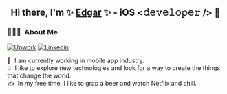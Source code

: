 <div align="center">
  <h2> 
    Hi there, I'm ✨ <a href="https://upwork.com/fl/edgarsia">Edgar</a> ✨ - iOS <𝚍𝚎𝚟𝚎𝚕𝚘𝚙𝚎𝚛 /> 👋
  </h2>
</div> 

### 👨🏻‍💻 &nbsp;About Me

[![Upwork](https://img.shields.io/badge/-Upwork-green?style=flat&logo=Upwork&logoColor=white&link=https://www.upwork.com/fl/edgarsia/)](https://www.upwork.com/fl/edgarsia/)
[![Linkedin](https://img.shields.io/badge/-LinkedIn-blue?style=flat&logo=Linkedin&logoColor=white&link=https://www.linkedin.com/in/jaybkim/)](https://www.linkedin.com/in/jaybkim/)

🔭 &nbsp;I am currently working in mobile app industry.\
💡 &nbsp;I like to explore new technologies and look for a way to create the things that change the world.\
✍️ &nbsp;In my free time, I like to grap a beer and watch Netflix and chill.
